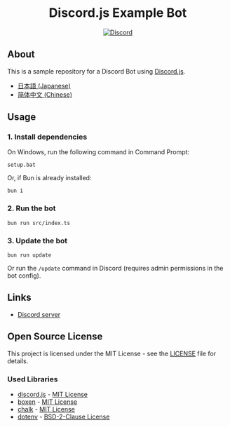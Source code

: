 <div align="center">
    <h1>Discord.js Example Bot</h1>
	<p>
		<a href="https://discord.gg/PTTGPsYwjX"><img src="https://img.shields.io/discord/1270549796742238208?color=5865F2&logo=discord&logoColor=white" alt="Discord" /></a>
	</p>
</div>

## About

This is a sample repository for a Discord Bot using [Discord.js](https://discord.js.org/).

- [日本語 (Japanese)](README-ja.md)
- [简体中文 (Chinese)](README-zh.md)

## Usage

### 1. Install dependencies

On Windows, run the following command in Command Prompt:

```
setup.bat
```

Or, if Bun is already installed:

```
bun i
```

### 2. Run the bot

```
bun run src/index.ts
```

### 3. Update the bot

```
bun run update
```

Or run the `/update` command in Discord (requires admin permissions in the bot config).

## Links

- [Discord server](https://discord.gg/PTTGPsYwjX)

## Open Source License

This project is licensed under the MIT License - see the [LICENSE](LICENSE) file for details.

### Used Libraries

- [discord.js](https://github.com/discordjs/discord.js) - [MIT License](https://github.com/discordjs/discord.js/blob/main/LICENSE)
- [boxen](https://github.com/sindresorhus/boxen) - [MIT License](https://github.com/sindresorhus/boxen/blob/main/license)
- [chalk](https://github.com/chalk/chalk) - [MIT License](https://github.com/chalk/chalk/blob/main/license)
- [dotenv](https://github.com/motdotla/dotenv) - [BSD-2-Clause License](https://github.com/motdotla/dotenv/blob/main/LICENSE)
